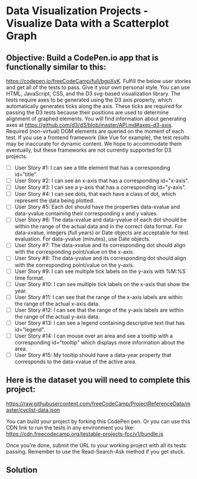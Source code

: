 # Data Visualization Projects - Visualize Data with a Scatterplot Graph

## Objective: Build a CodePen.io app that is functionally similar to this: 
https://codepen.io/freeCodeCamp/full/bgpXyK.
Fulfill the below user stories and get all of the tests to pass. Give it your own personal style.
You can use HTML, JavaScript, CSS, and the D3 svg-based visualization library. The tests require axes to be generated using the D3 axis property, which automatically generates ticks along the axis. These ticks are required for passing the D3 tests because their positions are used to determine alignment of graphed elements. You will find information about generating axes at https://github.com/d3/d3/blob/master/API.md#axes-d3-axis. Required (non-virtual) DOM elements are queried on the moment of each test. If you use a frontend framework (like Vue for example), the test results may be inaccurate for dynamic content. We hope to accommodate them eventually, but these frameworks are not currently supported for D3 projects.

- [ ]  User Story #1: I can see a title element that has a corresponding id="title".
- [ ]  User Story #2: I can see an x-axis that has a corresponding id="x-axis".
- [ ]  User Story #3: I can see a y-axis that has a corresponding id="y-axis".
- [ ]  User Story #4: I can see dots, that each have a class of dot, which represent the data being plotted.
- [ ]  User Story #5: Each dot should have the properties data-xvalue and data-yvalue containing their corresponding x and y values.
- [ ]  User Story #6: The data-xvalue and data-yvalue of each dot should be within the range of the actual data and in the correct data format. For data-xvalue, integers (full years) or Date objects are acceptable for test evaluation. For data-yvalue (minutes), use Date objects.
- [ ]  User Story #7: The data-xvalue and its corresponding dot should align with the corresponding point/value on the x-axis.
- [ ]  User Story #8: The data-yvalue and its corresponding dot should align with the corresponding point/value on the y-axis.
- [ ]  User Story #9: I can see multiple tick labels on the y-axis with %M:%S time format.
- [ ]  User Story #10: I can see multiple tick labels on the x-axis that show the year.
- [ ]  User Story #11: I can see that the range of the x-axis labels are within the range of the actual x-axis data.
- [ ]  User Story #12: I can see that the range of the y-axis labels are within the range of the actual y-axis data.
- [ ]  User Story #13: I can see a legend containing descriptive text that has id="legend".
- [ ]  User Story #14: I can mouse over an area and see a tooltip with a corresponding id="tooltip" which displays more information about the area.
- [ ]  User Story #15: My tooltip should have a data-year property that corresponds to the data-xvalue of the active area.

## Here is the dataset you will need to complete this project:
https://raw.githubusercontent.com/freeCodeCamp/ProjectReferenceData/master/cyclist-data.json

You can build your project by forking this CodePen pen. Or you can use this CDN link to run the tests in any environment you like: https://cdn.freecodecamp.org/testable-projects-fcc/v1/bundle.js

Once you're done, submit the URL to your working project with all its tests passing.
Remember to use the Read-Search-Ask method if you get stuck.

## Solution

      

